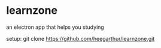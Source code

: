 # learnzone
an electron app that helps you studying

setup:
git clone https://github.com/heegarthur/learnzone.git
